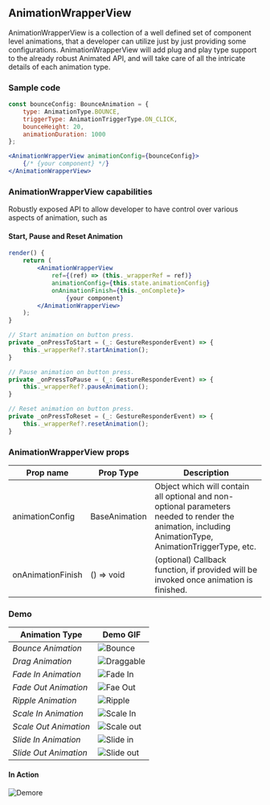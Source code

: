 ## AnimationWrapperView
AnimationWrapperView is a collection of a well defined set of component level animations, that a developer can utilize just by just providing some configurations. AnimationWrapperView will add plug and play type support to the already robust Animated API,  and will take care of all the intricate details of each animation type.
 

### Sample code
```jsx
const bounceConfig: BounceAnimation = {
    type: AnimationType.BOUNCE,
    triggerType: AnimationTriggerType.ON_CLICK,
    bounceHeight: 20,
    animationDuration: 1000
};

<AnimationWrapperView animationConfig={bounceConfig}>
    {/* {your component} */}
</AnimationWrapperView>
```

### AnimationWrapperView capabilities
Robustly exposed API to allow developer to have control over various aspects of animation, such as

#### Start, Pause and Reset Animation
```jsx
render() {
    return (
        <AnimationWrapperView
            ref={(ref) => (this._wrapperRef = ref)}
            animationConfig={this.state.animationConfig}
            onAnimationFinish={this._onComplete}>
                {your component}
        </AnimationWrapperView>
    );
}

// Start animation on button press.
private _onPressToStart = (_: GestureResponderEvent) => {
    this._wrapperRef?.startAnimation();
}

// Pause animation on button press.
private _onPressToPause = (_: GestureResponderEvent) => {
    this._wrapperRef?.pauseAnimation();
}

// Reset animation on button press.
private _onPressToReset = (_: GestureResponderEvent) => {
    this._wrapperRef?.resetAnimation();
}
```

### AnimationWrapperView props
| Prop name | Prop Type | Description |
| --- | --- | --- | 
| animationConfig | BaseAnimation | Object which will contain all optional and non-optional parameters needed to render the animation, including AnimationType, AnimationTriggerType, etc. |
| onAnimationFinish | () => void | (optional) Callback function, if provided will be invoked once animation is finished. |

### Demo
| Animation Type | Demo GIF |
| --- | --- |
| *Bounce Animation* | ![Bounce](/docs/media/bounce.gif) |
| *Drag Animation* | ![Draggable](/docs/media/draggable.gif) |
| *Fade In Animation* | ![Fade In](/docs/media/fade_in.gif) |
| *Fade Out Animation* | ![Fae Out](/docs/media/fade_out.gif) |
| *Ripple Animation* | ![Ripple](/docs/media/ripple.gif) |
| *Scale In Animation* | ![Scale In](/docs/media/scale.gif) |
| *Scale Out Animation* | ![Scale out](/docs/media/scale_out.gif) |
| *Slide In Animation* | ![Slide in](/docs/media/slide_in.gif) |
| *Slide Out Animation* | ![Slide out](/docs/media/slide_out.gif)| 


#### In Action
![Demore](/docs/media/demo.gif)
